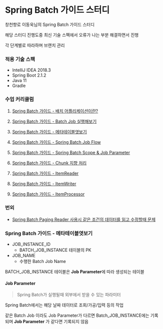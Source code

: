 # Spring Batch 가이드 스터디
창천향로 이동욱님의 Spring Batch 가이드 스터디  

해당 스터디 진행도중 최신 기술 스펙에서 오류가 나는 부분 해결하면서 진행

각 단계별로 따라하며 브랜치 관리


### 적용 기술 스팩
- IntelliJ IDEA 2018.3
- Spring Boot 2.1.2
- Java 11
- Gradle

### 수업 커리큘럼
1. [Spring Batch 가이드 - 배치 어플리케이션이란?](https://jojoldu.tistory.com/324)

2. [Spring Batch 가이드 - Batch Job 실행해보기](https://jojoldu.tistory.com/325)
   
3. [Spring Batch 가이드 - 메타테이블엿보기](https://jojoldu.tistory.com/326)

4. [Spring Batch 가이드 - Spring Batch Job Flow](https://jojoldu.tistory.com/328)

5. [Spring Batch 가이드 - Spring Batch Scope & Job Parameter](https://jojoldu.tistory.com/330)

6. [Spring Batch 가이드 - Chunk 지향 처리](https://jojoldu.tistory.com/331)

7. [Spring Batch 가이드 - ItemReader](https://jojoldu.tistory.com/336)

8. [Spring Batch 가이드 - ItemWriter](https://jojoldu.tistory.com/339)

9. [Spring Batch 가이드 - ItemProcessor](https://jojoldu.tistory.com/347)

### 번외
- [Spring Batch Paging Reader 사용시 같은 조건의 데이터를 읽고 수정할때 문제](https://jojoldu.tistory.com/337)


### Spring Batch 가이드 - 메타테이블엿보기
- JOB_INSTANCE_ID
    - BATCH_JOB_INSTANCE 테이블의 PK
- JOB_NAME
    - 수행한 Batch Job Name

BATCH_JOB_INSTANCE 테이블은 **Job Parameter**에 따라 생성되는 테이블


#### Job Parameter
> Spring Batch가 실행될때 외부에서 받을 수 있는 파라미터

Spring Batch에서는 해당 날짜 데이터로 조회/가공/입력 등의 작업

같은 Batch Job 이라도 Job Parameter가 다르면 Batch_JOB_INSTANCE에는 기록되며
**Job Parameter** 가 같다면 기록되지 않음